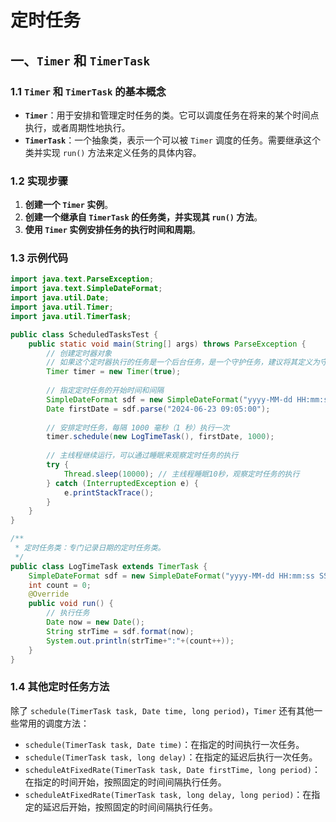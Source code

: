 # 定时任务

## 一、`Timer` 和 `TimerTask`
### 1.1 `Timer` 和 `TimerTask` 的基本概念

- **`Timer`**：用于安排和管理定时任务的类。它可以调度任务在将来的某个时间点执行，或者周期性地执行。
- **`TimerTask`**：一个抽象类，表示一个可以被 `Timer` 调度的任务。需要继承这个类并实现 `run()` 方法来定义任务的具体内容。

### 1.2 实现步骤

1. **创建一个 `Timer` 实例**。
2. **创建一个继承自 `TimerTask` 的任务类，并实现其 `run()` 方法**。
3. **使用 `Timer` 实例安排任务的执行时间和周期**。

### 1.3 示例代码


```java
import java.text.ParseException;
import java.text.SimpleDateFormat;
import java.util.Date;
import java.util.Timer;
import java.util.TimerTask;

public class ScheduledTasksTest {
    public static void main(String[] args) throws ParseException {
        // 创建定时器对象
        // 如果这个定时器执行的任务是一个后台任务，是一个守护任务，建议将其定义为守护线程。
        Timer timer = new Timer(true);
        
        // 指定定时任务的开始时间和间隔
        SimpleDateFormat sdf = new SimpleDateFormat("yyyy-MM-dd HH:mm:ss");
        Date firstDate = sdf.parse("2024-06-23 09:05:00");
        
        // 安排定时任务，每隔 1000 毫秒（1 秒）执行一次
        timer.schedule(new LogTimeTask(), firstDate, 1000);
        
        // 主线程继续运行，可以通过睡眠来观察定时任务的执行
        try {
            Thread.sleep(10000); // 主线程睡眠10秒，观察定时任务的执行
        } catch (InterruptedException e) {
            e.printStackTrace();
        }
    }
}

/**
 * 定时任务类：专门记录日期的定时任务类。
 */
public class LogTimeTask extends TimerTask {
    SimpleDateFormat sdf = new SimpleDateFormat("yyyy-MM-dd HH:mm:ss SSS");
    int count = 0;
    @Override
    public void run() {
        // 执行任务
        Date now = new Date();
        String strTime = sdf.format(now);
        System.out.println(strTime+":"+(count++));
    }
}

```


### 1.4 其他定时任务方法

除了 `schedule(TimerTask task, Date time, long period)`，`Timer` 还有其他一些常用的调度方法：

- `schedule(TimerTask task, Date time)`：在指定的时间执行一次任务。
- `schedule(TimerTask task, long delay)`：在指定的延迟后执行一次任务。
- `scheduleAtFixedRate(TimerTask task, Date firstTime, long period)`：在指定的时间开始，按照固定的时间间隔执行任务。
- `scheduleAtFixedRate(TimerTask task, long delay, long period)`：在指定的延迟后开始，按照固定的时间间隔执行任务。
